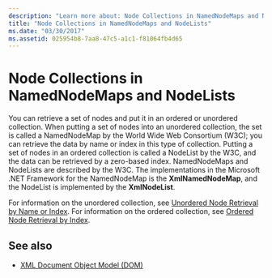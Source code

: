 ```yaml
---
description: "Learn more about: Node Collections in NamedNodeMaps and NodeLists"
title: "Node Collections in NamedNodeMaps and NodeLists"
ms.date: "03/30/2017"
ms.assetid: 025954b8-7aa8-47c5-a1c1-f81064fb4d65
---
```

# Node Collections in NamedNodeMaps and NodeLists

You can retrieve a set of nodes and put it in an ordered or unordered collection. When putting a set of nodes into an unordered collection, the set is called a NamedNodeMap by the World Wide Web Consortium (W3C); you can retrieve the data by name or index in this type of collection. Putting a set of nodes in an ordered collection is called a NodeList by the W3C, and the data can be retrieved by a zero-based index. NamedNodeMaps and NodeLists are described by the W3C. The implementations in the Microsoft .NET Framework for the NamedNodeMap is the **XmlNamedNodeMap**, and the NodeList is implemented by the **XmlNodeList**.  
  
 For information on the unordered collection, see [Unordered Node Retrieval by Name or Index](unordered-node-retrieval-by-name-or-index.md). For information on the ordered collection, see [Ordered Node Retrieval by Index](ordered-node-retrieval-by-index.md).  
  
## See also

- [XML Document Object Model (DOM)](xml-document-object-model-dom.md)

